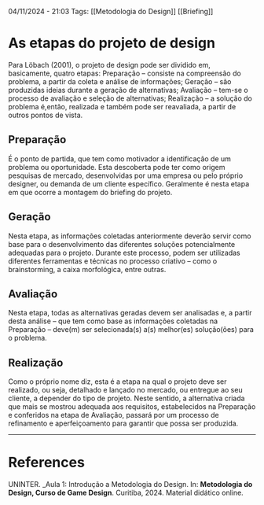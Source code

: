 04/11/2024 - 21:03
Tags: [[Metodologia do Design]] [[Briefing]]

# As etapas do projeto de design

Para Löbach (2001), o projeto de design pode ser dividido em, basicamente, quatro etapas: Preparação – consiste na compreensão do problema, a partir da coleta e análise de informações; Geração – são produzidas ideias durante a geração de alternativas; Avaliação – tem-se o processo de avaliação e seleção de alternativas; Realização – a solução do problema é,então, realizada e também pode ser reavaliada, a partir de outros pontos de vista.

## Preparação

É o ponto de partida, que tem como motivador a identificação de um problema ou oportunidade. Esta descoberta pode ter como origem pesquisas de mercado, desenvolvidas por uma empresa ou pelo próprio designer, ou demanda de um cliente específico. Geralmente é nesta etapa em que ocorre a montagem do briefing do projeto.

## Geração

Nesta etapa, as informações coletadas anteriormente deverão servir como base para o desenvolvimento das diferentes soluções potencialmente adequadas para o projeto. Durante este processo, podem ser utilizadas diferentes ferramentas e técnicas no processo criativo – como o brainstorming, a caixa morfológica, entre outras.

## Avaliação 

Nesta etapa, todas as alternativas geradas devem ser analisadas e, a partir desta análise – que tem como base as informações coletadas na Preparação – deve(m) ser selecionada(s) a(s) melhor(es) solução(ões) para o problema.

## Realização 

Como o próprio nome diz, esta é a etapa na qual o projeto deve ser realizado, ou seja, detalhado e lançado no mercado, ou entregue ao seu cliente, a depender do tipo de projeto. Neste sentido, a alternativa criada que mais se mostrou adequada aos requisitos, estabelecidos na Preparação e conferidos na etapa de Avaliação, passará por um processo de refinamento e aperfeiçoamento para garantir que possa ser produzida.

---

# References

UNINTER.  _Aula 1: Introdução a Metodologia do Design. In: **Metodologia do Design, Curso de Game Design**. Curitiba, 2024. Material didático online.